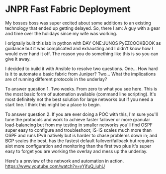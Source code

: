 # JNPR Fast Fabric Deployment
My bosses boss was super excited about some additions to an existing technology that ended up getting delayed. So, there I am: A guy with a gear and time over the holidays since my wife was working.

I orignally built this lab in python with DAY ONE:JUNOS PyEZCOOKBOOK as guidance but it was complicated and exhausting and I didn't know how I would ever hand it off. The reason you do something like this is so you can give it away.

I decided to build it with Ansible to resolve two questions. One... How hard is it to automate a basic fabric from Juniper? Two... What the implications are of running different protocols in the underlay?

To answer question 1. Two weeks. From zero to what you see here. This is the most basic form of automation available (command line scripting). It's most definitely not the best solution for large networks but if you need a start line. I think this might be a place to begin.

To answer question 2. If you are ever doing a POC with this, I'm sure you'll tune the protocols and work to achieve faster failover or more granular load-balancing but from my testing in smaller networks you'll find OSPF super easy to configure and troubleshoot; IS-IS scales much more than OSPF and runs IPv6 natively but is harder to chase problems down in; and BGP scales the best, has the fastest default failover/failback but requires alot more configuration and monitoring than the first two plus it's super easy to forget you are working the overlay and mess up the underlay.

Here's a preview of the network and automation in action. https://www.youtube.com/watch?v=yYjfuQ_iuhU 
